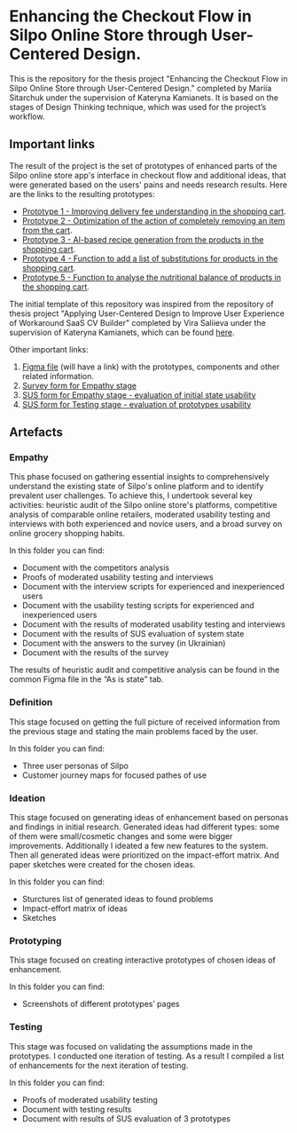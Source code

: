 # Enhancing the Checkout Flow in Silpo Online Store through User-Centered Design.

This is the repository for the thesis project "Enhancing the Checkout Flow in Silpo Online Store through User-Centered Design." completed by Mariia Sitarchuk under the supervision of Kateryna Kamianets.
It is based on the stages of Design Thinking technique, which was used for the project’s workflow.

## Important links

The result of the project is the set of prototypes of enhanced parts of the Silpo online store app's interface in checkout flow and additional ideas, that were generated based on the users' pains and needs research results.
Here are the links to the resulting prototypes:
* [Prototype 1 - Improving delivery fee understanding in the shopping cart](https://www.figma.com/proto/HQXcJ7cfqYK9MkTMlDtmQs/Design-and...?node-id=241-15272&p=f&t=ml6uA6jq0EkPn1en-0&scaling=scale-down&content-scaling=fixed&page-id=241%3A15011&starting-point-node-id=241%3A15272).
* [Prototype 2 - Optimization of the action of completely removing an item from the cart](https://www.figma.com/proto/HQXcJ7cfqYK9MkTMlDtmQs/Design-and...?node-id=232-3328&p=f&t=ml6uA6jq0EkPn1en-0&scaling=scale-down&content-scaling=fixed&page-id=229%3A3085&starting-point-node-id=232%3A3328).
* [Prototype 3 - AI-based recipe generation from the products in the shopping cart](https://www.figma.com/proto/HQXcJ7cfqYK9MkTMlDtmQs/Design-and...?node-id=184-704&t=hMYCycpjSk5LoFds-0&scaling=scale-down&content-scaling=fixed&page-id=184%3A703&starting-point-node-id=184%3A704).
* [Prototype 4 - Function to add a list of substitutions for products in the shopping cart](https://www.figma.com/proto/HQXcJ7cfqYK9MkTMlDtmQs/Design-and...?node-id=322-17375&t=bg0qfqMin1RpIeHC-0&scaling=scale-down&content-scaling=fixed&page-id=322%3A17256&starting-point-node-id=322%3A17375).
* [Prototype 5 - Function to analyse the nutritional balance of products in the shopping cart](https://www.figma.com/proto/HQXcJ7cfqYK9MkTMlDtmQs/Design-and...?node-id=466-75&t=NczxBhmLCfDVSyJk-0&scaling=scale-down&content-scaling=fixed&page-id=466%3A74&starting-point-node-id=466%3A75).

The initial template of this repository was inspired from the repository of thesis project "Applying User-Centered Design to Improve User Experience of Workaround SaaS CV Builder" completed by Vira Saliieva under the supervision of Kateryna Kamianets, which can be found [here](https://github.com/vsaliievaa/Workaround-UX-improvements/tree/main).

Other important links:

1. [Figma file](___) (will have a link) with the prototypes, components and other related information.
2. [Survey form for Empathy stage](https://docs.google.com/forms/d/e/1FAIpQLSeuHEvYjktUVjZAgJTff4zu-yI4kk-DOQvBuA52U5waf1cOLg/viewform?usp=header)
3. [SUS form for Empathy stage - evaluation of initial state usability](https://docs.google.com/forms/d/e/1FAIpQLSd4ua6rpIVTLi8ezppjDTqGwURdHtxA-O2uuBOjiCxL_SGPVw/viewform?usp=header)
4. [SUS form for Testing stage - evaluation of prototypes usability](https://docs.google.com/forms/d/e/1FAIpQLScOtwNFlc1iSITS47b6dIOyXZcSk-sWU8wEo4wFJHLDtqDkpA/viewform?usp=header)



## Artefacts

### Empathy
This phase focused on gathering essential insights to comprehensively understand the existing state of Silpo's online platform and to identify prevalent user challenges. To achieve this, I undertook several key activities: heuristic audit of the Silpo online store's platforms, competitive analysis of comparable online retailers, moderated usability testing and interviews with both experienced and novice users, and a broad survey on online grocery shopping habits. 

In this folder you can find:
* Document with the competitors analysis
* Proofs of moderated usability testing and interviews
* Document with the interview scripts for experienced and inexperienced users
* Document with the usability testing scripts for experienced and inexperienced users
* Document with the results of moderated usability testing and interviews
* Document with the results of SUS evaluation of system state
* Document with the answers to the survey (in Ukrainian)
* Document with the results of the survey

The results of heuristic audit and competitive analysis can be found in the common Figma file in the “As is state” tab.


### Definition

This stage focused on getting the full picture of received information from the previous stage and stating the main problems faced by the user.

In this folder you can find:
* Three user personas of Silpo
* Customer journey maps for focused pathes of use


### Ideation

This stage focused on generating ideas of enhancement based on personas and findings in initial research. Generated ideas had different types: some of them were small/cosmetic changes and some were bigger improvements. Additionally I ideated a few new features to the system. Then all generated ideas were prioritized on the impact-effort matrix. And paper sketches were created for the chosen ideas.

In this folder you can find:
* Sturctures list of generated ideas to found problems
* Impact-effort matrix of ideas
* Sketches


### Prototyping

This stage focused on creating interactive prototypes of chosen ideas of enhancement.

In this folder you can find:
* Screenshots of different prototypes’ pages


### Testing

This stage was focused on validating the assumptions made in the prototypes. I conducted one iteration of testing. As a result I compiled a list of enhancements for the next iteration of testing.

In this folder you can find:
* Proofs of moderated usability testing
* Document with testing results
* Document with results of SUS evaluation of 3 prototypes

